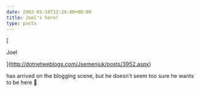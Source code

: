 ```yaml
---
date: 2003-03-18T12:24:00+00:00
title: Joel's here!
type: posts
---
```

[

Joel

](http://dotnetweblogs.com/Jsemeniuk/posts/3952.aspx)

 has arrived on the blogging scene, but he doesn't seem too sure he wants to be here 🙂
